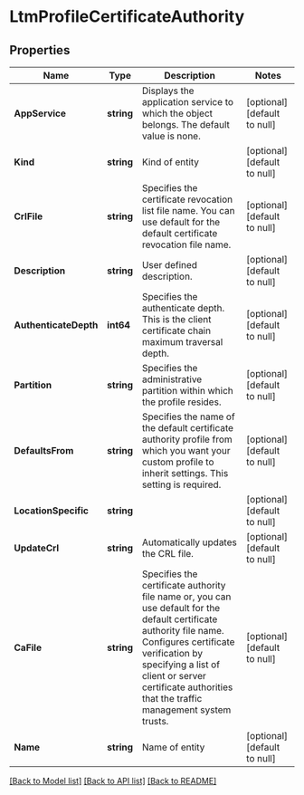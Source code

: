 # LtmProfileCertificateAuthority

## Properties
Name | Type | Description | Notes
------------ | ------------- | ------------- | -------------
**AppService** | **string** | Displays the application service to which the object belongs. The default value is none. | [optional] [default to null]
**Kind** | **string** | Kind of entity | [optional] [default to null]
**CrlFile** | **string** | Specifies the certificate revocation list file name. You can use default for the default certificate revocation file name. | [optional] [default to null]
**Description** | **string** | User defined description. | [optional] [default to null]
**AuthenticateDepth** | **int64** | Specifies the authenticate depth. This is the client certificate chain maximum traversal depth. | [optional] [default to null]
**Partition** | **string** | Specifies the administrative partition within which the profile resides. | [optional] [default to null]
**DefaultsFrom** | **string** | Specifies the name of the default certificate authority profile from which you want your custom profile to inherit settings. This setting is required. | [optional] [default to null]
**LocationSpecific** | **string** |  | [optional] [default to null]
**UpdateCrl** | **string** | Automatically updates the CRL file. | [optional] [default to null]
**CaFile** | **string** | Specifies the certificate authority file name or, you can use default for the default certificate authority file name. Configures certificate verification by specifying a list of client or server certificate authorities that the traffic management system trusts. | [optional] [default to null]
**Name** | **string** | Name of entity | [optional] [default to null]

[[Back to Model list]](../README.md#documentation-for-models) [[Back to API list]](../README.md#documentation-for-api-endpoints) [[Back to README]](../README.md)


